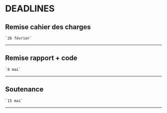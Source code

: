 # DEADLINES

## Remise cahier des charges

	`26 février`

---
## Remise rapport + code

	`8 mai`

---
## Soutenance

	`15 mai`

---
